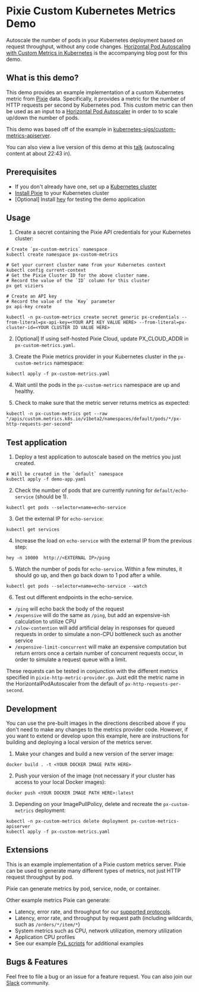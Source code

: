 # Pixie Custom Kubernetes Metrics Demo

Autoscale the number of pods in your Kubernetes deployment based on request throughput, without any code changes. [Horizontal Pod Autoscaling with Custom Metrics in Kubernetes](https://blog.px.dev/autoscaling-custom-k8s-metric) is the accompanying blog post for this demo.

## What is this demo?

This demo provides an example implementation of a custom Kubernetes metric from [Pixie](https://github.com/pixie-io/pixie) data. Specifically, it provides a metric for the number of HTTP requests per second by Kubernetes pod. This custom metric can then be used as an input to a [Horizontal Pod Autoscaler](https://kubernetes.io/docs/tasks/run-application/horizontal-pod-autoscale/) in order to to scale up/down the number of pods.

This demo was based off of the example in [kubernetes-sigs/custom-metrics-apiserver](https://github.com/kubernetes-sigs/custom-metrics-apiserver).

You can also view a live version of this demo at this [talk](https://www.youtube.com/watch?v=EG4isSqD3IE) (autoscaling content at about 22:43 in).

## Prerequisites

* If you don't already have one, set up a [Kubernetes cluster](https://docs.px.dev/installing-pixie/setting-up-k8s/)
* [Install Pixie](https://docs.px.dev/installing-pixie/install-guides/) to your Kubernetes cluster
* [Optional] Install [hey](https://github.com/rakyll/hey) for testing the demo application 

## Usage

1. Create a secret containing the Pixie API credentials for your Kubernetes cluster:

```
# Create `px-custom-metrics` namespace
kubectl create namespace px-custom-metrics

# Get your current cluster name from your Kubernetes context
kubectl config current-context
# Get the Pixie Cluster ID for the above cluster name.
# Record the value of the `ID` column for this cluster
px get viziers

# Create an API key
# Record the value of the `Key` parameter
px api-key create

kubectl -n px-custom-metrics create secret generic px-credentials --from-literal=px-api-key=<YOUR API KEY VALUE HERE> --from-literal=px-cluster-id=<YOUR CLUSTER ID VALUE HERE>
```

2. [Optional] If using self-hosted Pixie Cloud, update PX_CLOUD_ADDR in `px-custom-metrics.yaml`.

3. Create the Pixie metrics provider in your Kubernetes cluster in the `px-custom-metrics` namespace:

```
kubectl apply -f px-custom-metrics.yaml
```
4. Wait until the pods in the `px-custom-metrics` namespace are up and healthy.

5. Check to make sure that the metric server returns metrics as expected:

```
kubectl -n px-custom-metrics get --raw "/apis/custom.metrics.k8s.io/v1beta2/namespaces/default/pods/*/px-http-requests-per-second"
```

## Test application

1. Deploy a test application to autoscale based on the metrics you just created.

```
# Will be created in the `default` namespace
kubectl apply -f demo-app.yaml
```

2. Check the number of pods that are currently running for `default/echo-service` (should be 1).

```
kubectl get pods --selector=name=echo-service
```

3. Get the external IP for `echo-service`:

```
kubectl get services
```

4. Increase the load on `echo-service` with the external IP from the previous step:

```
hey -n 10000  http://<EXTERNAL IP>/ping
```

5. Watch the number of pods for `echo-service`. Within a few minutes, it should go up, and then go back down to 1 pod after a while.

```
kubectl get pods --selector=name=echo-service --watch
```

6. Test out different endpoints in the echo-service.

* `/ping` will echo back the body of the request
* `/expensive` will do the same as `/ping`, but add an expensive-ish calculation to utilize CPU
* `/slow-contention` will add artificial delay in responses for queued requests in order to simulate a non-CPU bottleneck such as another service
* `/expensive-limit-concurrent` will make an expensive computation but return errors once a certain number of concurrent requests occur, in order to simulate a request queue with a limit.

These requests can be tested in conjunction with the different metrics specified in `pixie-http-metric-provider.go`. Just edit the metric name in the HorizontalPodAutoscaler from the default of `px-http-requests-per-second`.


## Development

You can use the pre-built images in the directions described above if you don't need to make any changes to the metrics provider code. However, if you want to extend or develop upon this example, here are instructions for building and deploying a local version of the metrics server.

1. Make your changes and build a new version of the server image:

```
docker build . -t <YOUR DOCKER IMAGE PATH HERE> 
```

2. Push your version of the image (not necessary if your cluster has access to your local Docker images):

```
docker push <YOUR DOCKER IMAGE PATH HERE>:latest
```

3. Depending on your ImagePullPolicy, delete and recreate the `px-custom-metrics` deployment:

```
kubectl -n px-custom-metrics delete deployment px-custom-metrics-apiserver
kubectl apply -f px-custom-metrics.yaml
```

## Extensions
This is an example implementation of a Pixie custom metrics server. Pixie can be used to generate many different types of metrics, not just HTTP request throughput by pod.

Pixie can generate metrics by pod, service, node, or container.

Other example metrics Pixie can generate:
* Latency, error rate, and throughput for our [supported protocols](https://docs.px.dev/about-pixie/data-sources/#supported-protocols).
* Latency, error rate, and throughput by request path (including wildcards, such as `/orders/*/item/*`)
* System metrics such as CPU, network utilization, memory utilization
* Application CPU profiles
* See our example [PxL scripts](https://github.com/pixie-io/pixie/tree/main/src/pxl_scripts) for additional examples

## Bugs & Features

Feel free to file a bug or an issue for a feature request. You can also join our [Slack](https://slackin.px.dev/) community.
